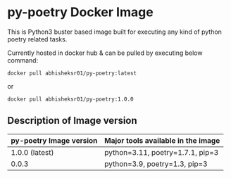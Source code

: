 #  py-poetry Docker Image

This is Python3 buster based image built for executing any kind of python poetry related tasks.

Currently hosted in docker hub & can be pulled by executing below command:

```
docker pull abhisheksr01/py-poetry:latest
```
or

```
docker pull abhisheksr01/py-poetry:1.0.0
```
## Description of Image version

| py-poetry Image version | Major tools available in the image |
|:------------------------|:-----------------------------------|
| 1.0.0 (latest)          | python=3.11, poetry=1.7.1, pip=3   |
| 0.0.3                   | python=3.9, poetry=1.3, pip=3      |
